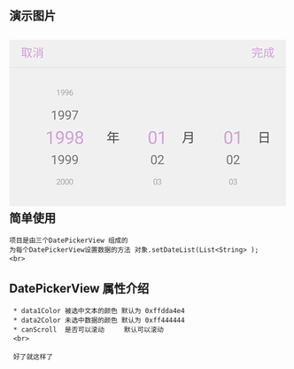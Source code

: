 演示图片
--------
![image](https://github.com/bouquet12138/pictureLibrary/blob/master/dateSelected.gif)
<br>
简单使用
--------	
	项目是由三个DatePickerView 组成的 
	为每个DatePickerView设置数据的方法 对象.setDateList(List<String> );
	<br>
	
DatePickerView 属性介绍
-------------
	 * data1Color 被选中文本的颜色 默认为 0xffdda4e4
	 * data2Color 未选中数据的颜色 默认为 0xff444444
     * canScroll  是否可以滚动     默认可以滚动
	 <br>
	 
	 好了就这样了